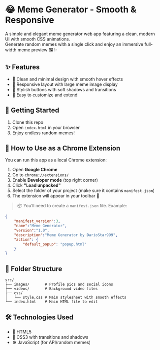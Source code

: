 # 😂 Meme Generator - Smooth & Responsive

A simple and elegant meme generator web app featuring a clean, modern UI with smooth CSS animations.  
Generate random memes with a single click and enjoy an immersive full-width meme preview 🖼️✨

## ✨ Features

- 🎨 Clean and minimal design with smooth hover effects  
- 📱 Responsive layout with large meme image display  
- 🧈 Stylish buttons with soft shadows and transitions  
- 🔧 Easy to customize and extend  

## 🚀 Getting Started

1. Clone this repo  
2. Open `index.html` in your browser  
3. Enjoy endless random memes!

## 🧩 How to Use as a Chrome Extension

You can run this app as a local Chrome extension:

1. Open **Google Chrome**
2. Go to `chrome://extensions/`
3. Enable **Developer mode** (top right corner)
4. Click **"Load unpacked"**
5. Select the folder of your project (make sure it contains `manifest.json`)
6. The extension will appear in your toolbar 🧠

> 📦 You’ll need to create a `manifest.json` file. Example:

```json
{
    "manifest_version":3,
    "name":"Meme Generator",
    "version":"1.0",
    "description":"Meme Generator by DarioStar999",
    "action": {
        "default_popup": "popup.html"
    } 
}
```
## 📁 Folder Structure
```
src/
├── images/       # Profile pics and social icons
├── videos/       # Background video files
├── css/
│   └── style.css # Main stylesheet with smooth effects
└── index.html    # Main HTML file to edit
```
## 🛠️ Technologies Used

- 🧾 HTML5
- 🎨 CSS3 with transitions and shadows
- ⚙️ JavaScript (for API/random memes)

